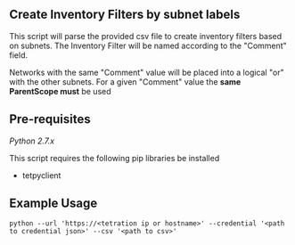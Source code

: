 ## Create Inventory Filters by subnet labels

This script will parse the provided csv file to create inventory filters based on subnets.  The Inventory Filter will be named according to the "Comment" field.

Networks with the same "Comment" value will be placed into a logical "or" with the other subnets.  For a given "Comment" value the **same ParentScope must** be used

## Pre-requisites
*Python 2.7.x*

This script requires the following pip libraries be installed

- tetpyclient

## Example Usage
```
python --url 'https://<tetration ip or hostname>' --credential '<path to credential json>' --csv '<path to csv>'
```